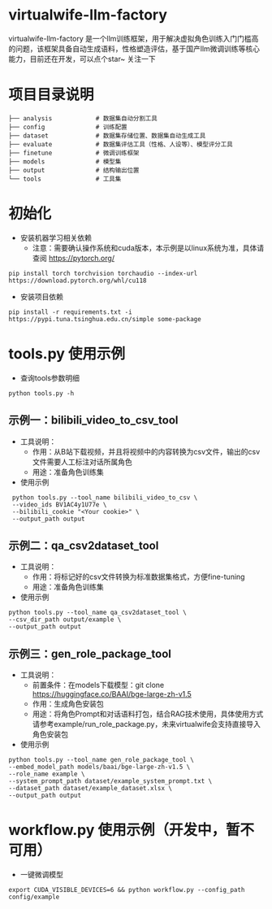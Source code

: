 # virtualwife-llm-factory

virtualwife-llm-factory
是一个llm训练框架，用于解决虚拟角色训练入门门槛高的问题，该框架具备自动生成语料，性格塑造评估，基于国产llm微调训练等核心能力，目前还在开发，可以点个star~
关注一下

# 项目目录说明

```text
├── analysis            # 数据集自动分割工具
├── config              # 训练配置
├── dataset             # 数据集存储位置、数据集自动生成工具
├── evaluate            # 数据集评估工具（性格、人设等）、模型评分工具
├── finetune            # 微调训练框架
├── models              # 模型集
├── output              # 结构输出位置
└── tools               # 工具集
```

# 初始化

- 安装机器学习相关依赖
    - 注意：需要确认操作系统和cuda版本，本示例是以linux系统为准，具体请查阅 https://pytorch.org/

```shell
pip install torch torchvision torchaudio --index-url https://download.pytorch.org/whl/cu118
```

- 安装项目依赖

```shell
pip install -r requirements.txt -i https://pypi.tuna.tsinghua.edu.cn/simple some-package
```

# tools.py 使用示例

- 查询tools参数明细

```shell
python tools.py -h
```

## 示例一：bilibili_video_to_csv_tool

- 工具说明：
    - 作用：从B站下载视频，并且将视频中的内容转换为csv文件，输出的csv文件需要人工标注对话所属角色
    - 用途：准备角色训练集
- 使用示例

```shell
 python tools.py --tool_name bilibili_video_to_csv \
 --video_ids BV1AC4y1U77e \
 --bilibili_cookie "<Your cookie>" \
 --output_path output
```

## 示例二：qa_csv2dataset_tool

- 工具说明：
    - 作用：将标记好的csv文件转换为标准数据集格式，方便fine-tuning
    - 用途：准备角色训练集
- 使用示例

```shell
python tools.py --tool_name qa_csv2dataset_tool \
--csv_dir_path output/example \
--output_path output
```

## 示例三：gen_role_package_tool

- 工具说明：
    - 前置条件：在models下载模型：git clone https://huggingface.co/BAAI/bge-large-zh-v1.5
    - 作用：生成角色安装包
    - 用途：将角色Prompt和对话语料打包，结合RAG技术使用，具体使用方式请参考example/run_role_package.py，未来virtualwife会支持直接导入角色安装包
- 使用示例

```shell
python tools.py --tool_name gen_role_package_tool \
--embed_model_path models/baai/bge-large-zh-v1.5 \
--role_name example \
--system_prompt_path dataset/example_system_prompt.txt \
--dataset_path dataset/example_dataset.xlsx \
--output_path output
```

# workflow.py 使用示例（开发中，暂不可用）

- 一键微调模型

```shell
export CUDA_VISIBLE_DEVICES=6 && python workflow.py --config_path config/example
```
